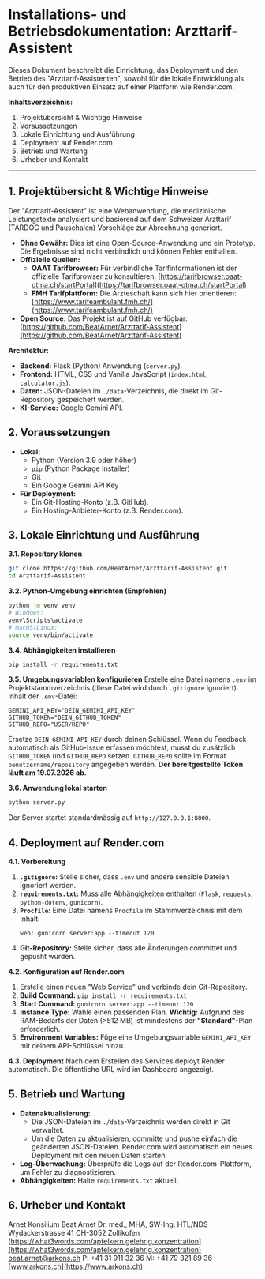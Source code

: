 # Installations- und Betriebsdokumentation: Arzttarif-Assistent

Dieses Dokument beschreibt die Einrichtung, das Deployment und den Betrieb des "Arzttarif-Assistenten", sowohl für die lokale Entwicklung als auch für den produktiven Einsatz auf einer Plattform wie Render.com.

**Inhaltsverzeichnis:**

1.  Projektübersicht & Wichtige Hinweise
2.  Voraussetzungen
3.  Lokale Einrichtung und Ausführung
4.  Deployment auf Render.com
5.  Betrieb und Wartung
6.  Urheber und Kontakt

---

## 1. Projektübersicht & Wichtige Hinweise

Der "Arzttarif-Assistent" ist eine Webanwendung, die medizinische Leistungstexte analysiert und basierend auf dem Schweizer Arzttarif (TARDOC und Pauschalen) Vorschläge zur Abrechnung generiert.

*   **Ohne Gewähr:** Dies ist eine Open-Source-Anwendung und ein Prototyp. Die Ergebnisse sind nicht verbindlich und können Fehler enthalten.
*   **Offizielle Quellen:**
    *   **OAAT Tarifbrowser:** Für verbindliche Tarifinformationen ist der offizielle Tarifbrowser zu konsultieren: [https://tarifbrowser.oaat-otma.ch/startPortal](https://tarifbrowser.oaat-otma.ch/startPortal)
    *   **FMH Tarifplattform:** Die Ärzteschaft kann sich hier orientieren: [https://www.tarifeambulant.fmh.ch/](https://www.tarifeambulant.fmh.ch/)
*   **Open Source:** Das Projekt ist auf GitHub verfügbar: [https://github.com/BeatArnet/Arzttarif-Assistent](https://github.com/BeatArnet/Arzttarif-Assistent)

**Architektur:**

*   **Backend:** Flask (Python) Anwendung (`server.py`).
*   **Frontend:** HTML, CSS und Vanilla JavaScript (`index.html`, `calculator.js`).
*   **Daten:** JSON-Dateien im `./data`-Verzeichnis, die direkt im Git-Repository gespeichert werden.
*   **KI-Service:** Google Gemini API.

## 2. Voraussetzungen

*   **Lokal:**
    *   Python (Version 3.9 oder höher)
    *   `pip` (Python Package Installer)
    *   Git
    *   Ein Google Gemini API Key
*   **Für Deployment:**
    *   Ein Git-Hosting-Konto (z.B. GitHub).
    *   Ein Hosting-Anbieter-Konto (z.B. Render.com).

## 3. Lokale Einrichtung und Ausführung

**3.1. Repository klonen**
```bash
git clone https://github.com/BeatArnet/Arzttarif-Assistent.git
cd Arzttarif-Assistent
```

**3.2. Python-Umgebung einrichten (Empfohlen)**
```bash
python -m venv venv
# Windows:
venv\Scripts\activate
# macOS/Linux:
source venv/bin/activate
```

**3.4. Abhängigkeiten installieren**
```bash
pip install -r requirements.txt
```

**3.5. Umgebungsvariablen konfigurieren**
Erstelle eine Datei namens `.env` im Projektstammverzeichnis (diese Datei wird durch `.gitignore` ignoriert).
Inhalt der `.env`-Datei:
```env
GEMINI_API_KEY="DEIN_GEMINI_API_KEY"
GITHUB_TOKEN="DEIN_GITHUB_TOKEN"
GITHUB_REPO="USER/REPO"
```
Ersetze `DEIN_GEMINI_API_KEY` durch deinen Schlüssel.
Wenn du Feedback automatisch als GitHub-Issue erfassen möchtest, musst du zusätzlich `GITHUB_TOKEN` und `GITHUB_REPO` setzen. `GITHUB_REPO` sollte im Format `benutzername/repository` angegeben werden. **Der bereitgestellte Token läuft am 19.07.2026 ab.**

**3.6. Anwendung lokal starten**
```bash
python server.py
```
Der Server startet standardmässig auf `http://127.0.0.1:8000`.

## 4. Deployment auf Render.com

**4.1. Vorbereitung**
1.  **`.gitignore`:** Stelle sicher, dass `.env` und andere sensible Dateien ignoriert werden.
2.  **`requirements.txt`:** Muss alle Abhängigkeiten enthalten (`Flask`, `requests`, `python-dotenv`, `gunicorn`).
3.  **`Procfile`:** Eine Datei namens `Procfile` im Stammverzeichnis mit dem Inhalt:
    ```
    web: gunicorn server:app --timeout 120
    ```
4.  **Git-Repository:** Stelle sicher, dass alle Änderungen committet und gepusht wurden.

**4.2. Konfiguration auf Render.com**
1.  Erstelle einen neuen "Web Service" und verbinde dein Git-Repository.
2.  **Build Command:** `pip install -r requirements.txt`
3.  **Start Command:** `gunicorn server:app --timeout 120`
4.  **Instance Type:** Wähle einen passenden Plan. **Wichtig:** Aufgrund des RAM-Bedarfs der Daten (>512 MB) ist mindestens der **"Standard"**-Plan erforderlich.
5.  **Environment Variables:** Füge eine Umgebungsvariable `GEMINI_API_KEY` mit deinem API-Schlüssel hinzu.

**4.3. Deployment**
Nach dem Erstellen des Services deployt Render automatisch. Die öffentliche URL wird im Dashboard angezeigt.

## 5. Betrieb und Wartung

*   **Datenaktualisierung:**
    *   Die JSON-Dateien im `./data`-Verzeichnis werden direkt in Git verwaltet.
    *   Um die Daten zu aktualisieren, committe und pushe einfach die geänderten JSON-Dateien. Render.com wird automatisch ein neues Deployment mit den neuen Daten starten.
*   **Log-Überwachung:** Überprüfe die Logs auf der Render.com-Plattform, um Fehler zu diagnostizieren.
*   **Abhängigkeiten:** Halte `requirements.txt` aktuell.

## 6. Urheber und Kontakt

Arnet Konsilium
Beat Arnet
Dr. med., MHA, SW-Ing. HTL/NDS
Wydackerstrasse 41
CH-3052 Zollikofen
[https://what3words.com/apfelkern.gelehrig.konzentration](https://what3words.com/apfelkern.gelehrig.konzentration)
beat.arnet@arkons.ch
P: +41 31 911 32 36
M: +41 79 321 89 36
[www.arkons.ch](https://www.arkons.ch)